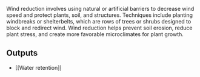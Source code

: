Wind reduction involves using natural or artificial barriers to decrease wind speed and protect plants, soil, and structures. Techniques include planting windbreaks or shelterbelts, which are rows of trees or shrubs designed to block and redirect wind. Wind reduction helps prevent soil erosion, reduce plant stress, and create more favorable microclimates for plant growth.

## Outputs
- [[Water retention]]